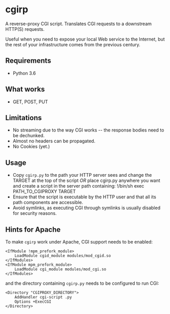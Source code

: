 # cgirp

A reverse-proxy CGI script. Translates CGI requests to a downstream HTTP(S) requests.

Useful when you need to expose your local Web service to the Internet, but the rest of your infrastructure comes from the previous century.

## Requirements
 - Python 3.6

## What works
 - GET, POST, PUT

## Limitations
 - No streaming due to the way CGI works -- the response bodies need to be dechunked.
 - Almost no headers can be propagated.
 - No Cookies (yet.)

## Usage
 - Copy `cgirp.py` to the path your HTTP server sees and change the TARGET at the top of the script *OR* place cgirp.py anywhere you want and create a script in the server path containing:
    !/bin/sh
    exec PATH_TO_CGIPROXY TARGET
 - Ensure that the script is executable by the HTTP user and that all its path components are accessible.
 - Avoid symlinks, as executing CGI through symlinks is usually disabled for security reasons.

## Hints for Apache
To make `cgirp` work under Apache, CGI support needs to be enabled:

    <IfModule !mpm_prefork_module>
        LoadModule cgid_module modules/mod_cgid.so
    </IfModules>
    <IfModule mpm_prefork_module>
        LoadModule cgi_module modules/mod_cgi.so
    </IfModules>

and the directory containing `cgirp.py` needs to be configured to run CGI:

    <Directory "CGIPROXY_DIRECTORY">
        AddHandler cgi-script .py
        Options +ExecCGI
    </Directory>
